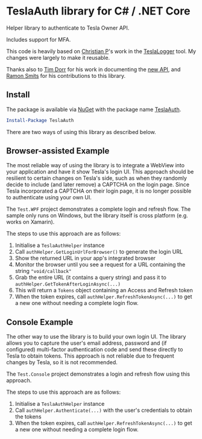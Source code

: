 # TeslaAuth library for C# / .NET Core

Helper library to authenticate to Tesla Owner API.

Includes support for MFA.

This code is heavily based on [Christian P](https://github.com/bassmaster187)'s
work in the [TeslaLogger](https://github.com/bassmaster187/TeslaLogger) tool.
My changes were largely to make it reusable.

Thanks also to [Tim Dorr](https://github.com/timdorr) for his work in documenting the [new API](https://tesla-api.timdorr.com/api-basics/authentication), and [Ramon Smits](https://github.com/ramonsmits) for his contributions to this library.

## Install

The package is available via [NuGet](https://www.nuget.org/) with the package name [TeslaAuth](https://www.nuget.org/packages/TeslaAuth).

```ps1
Install-Package TeslaAuth
```

There are two ways of using this library as described below.

## Browser-assisted Example

The most reliable way of using the library is to integrate a WebView into your application and have it show Tesla's login UI. This approach should be resilient
to certain changes on Tesla's side, such as when they randomly decide to include (and later remove) a CAPTCHA on the login page. 
Since Tesla incorporated a CAPTCHA on their login page, it is no longer possible to authenticate using your own UI.

The `Test.WPF` project demonstrates a complete login and refresh flow. The sample only runs on Windows, but the library itself is cross platform (e.g. works on Xamarin).

The steps to use this approach are as follows:

1. Initialise a `TeslaAuthHelper` instance
2. Call `authHelper.GetLoginUrlForBrowser()` to generate the login URL
3. Show the returned URL in your app's integrated browser
4. Monitor the browser until you see a request for a URL containing the string `"void/callback"`
5. Grab the entire URL (it contains a query string) and pass it to `authHelper.GetTokenAfterLoginAsync(...)`
6. This will return a `Tokens` object containing an Access and Refresh token
7. When the token expires, call `authHelper.RefreshTokenAsync(...)` to get a new one without needing a complete login flow.

## Console Example

The other way to use the library is to build your own login UI. The library allows you to capture the user's email address, password and (if configured) multi-factor authentication
code and send these directly to Tesla to obtain tokens. This approach is not reliable due to frequent changes by Tesla, so it is not recommended.

The `Test.Console` project demonstrates a login and refresh flow using this approach. 

The steps to use this approach are as follows:

1. Initialise a `TeslaAuthHelper` instance
2. Call `authHelper.Authenticate(...)` with the user's credentials to obtain the tokens
3. When the token expires, call `authHelper.RefreshTokenAsync(...)` to get a new one without needing a complete login flow.

